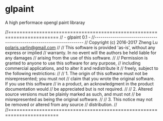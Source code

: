 # glpaint
A high performace opengl paint libraray

//========================================================================
//                      -  glpaint 0.1  - 
//------------------------------------------------------------------------
// Copyright (c) 2016-2017 Zheng Lu <polaris.varlin@gmail.com>
//
// This software is provided 'as-is', without any express or implied
// warranty. In no event will the authors be held liable for any damages
// arising from the use of this software.
//
// Permission is granted to anyone to use this software for any purpose,
// including commercial applications, and to alter it and redistribute it
// freely, subject to the following restrictions:
//
// 1. The origin of this software must not be misrepresented; you must not
//    claim that you wrote the original software. If you use this software
//    in a product, an acknowledgment in the product documentation would
//    be appreciated but is not required.
//
// 2. Altered source versions must be plainly marked as such, and must not
//    be misrepresented as being the original software.
//
// 3. This notice may not be removed or altered from any source
//    distribution.
//
//========================================================================